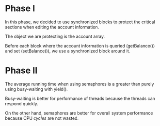 # Phase I

In this phase, we decided to use synchronized blocks to protect the critical sections when editing the account information.

The object we are protecting is the account array. 

Before each block where the account information is queried (getBalance()) and set (setBalance()), we use a synchronized block around it.

# Phase II

The average running time when using semaphores is a greater than purely using busy-waiting with yield().

Busy-waiting is better for performance of threads because the threads can respond quickly.

On the other hand, semaphores are better for overall system performance because CPU *cycles* are not wasted.